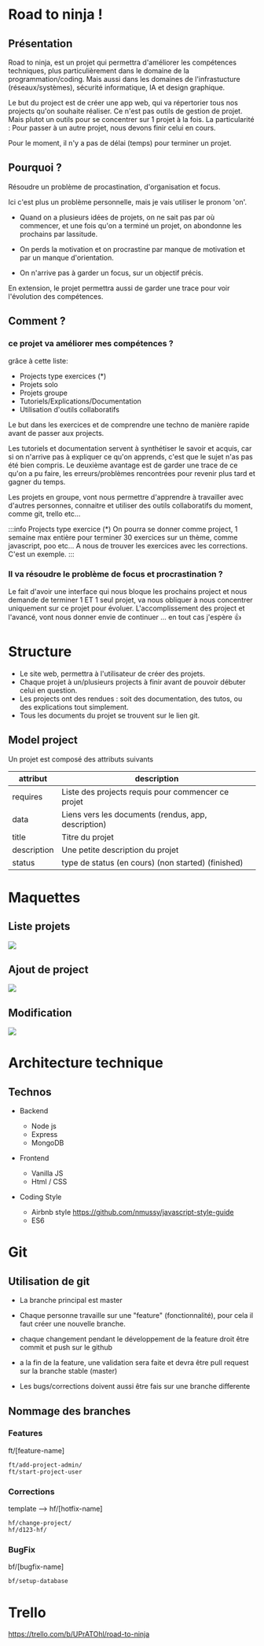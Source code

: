 Road to ninja !
==

## Présentation 
Road to ninja, est un projet qui permettra d'améliorer les compétences techniques, plus particulièrement dans le domaine de la programmation/coding. Mais aussi dans les domaines de l'infrastucture (réseaux/systèmes), sécurité informatique, IA et design graphique.

Le but du project est de créer une app web, qui va répertorier tous nos projects qu'on souhaite réaliser. 
Ce n'est pas outils de gestion de projet. Mais plutot un outils pour se concentrer sur 1 projet à la fois. La particularité : Pour passer à un autre projet, nous devons finir celui en cours.

Pour le moment, il n'y a pas de délai (temps) pour terminer un projet.

## Pourquoi ?

Résoudre un problème de procastination, d'organisation et focus. 

Ici c'est plus un problème personnelle, mais je vais utiliser le pronom 'on'. 

- Quand on a plusieurs idées de projets, on ne sait pas par où commencer, et une fois qu'on a terminé un projet, on abondonne les prochains par lassitude. 
- On perds la motivation et on procrastine par manque de motivation et par un manque d'orientation.

- On n'arrive pas à garder un focus, sur un objectif précis.

En extension, le projet permettra aussi de garder une trace pour voir l'évolution des compétences. 


## Comment ?
### ce projet va améliorer mes compétences ?

grâce à cette liste: 

- Projects type exercices (*)
- Projets solo
- Projets groupe
- Tutoriels/Explications/Documentation
- Utilisation d'outils collaboratifs

Le but dans les exercices et de comprendre une techno de manière rapide avant de passer aux projects.

Les tutoriels et documentation servent à synthétiser le savoir et acquis, car si on n'arrive pas à expliquer ce qu'on apprends, c'est que le sujet n'as pas été bien compris. Le deuxième avantage est de garder une trace de ce qu'on a pu faire, les erreurs/problèmes rencontrées pour revenir plus tard et gagner du temps.

Les projets en groupe, vont nous permettre d'apprendre à travailler avec d'autres personnes, connaitre et utiliser des outils collaboratifs du moment, comme git, trello etc...

:::info
Projects type exercice (*)
On pourra se donner comme project, 1 semaine max entière pour terminer 30 exercices sur un thème, comme javascript, poo etc... A nous de trouver les exercices avec les corrections. C'est un exemple.
:::

### Il va résoudre le problème de focus et procrastination ? 

Le fait d'avoir une interface qui nous bloque les prochains project et nous demande de terminer 1 ET 1 seul projet, va nous obliquer à nous concentrer uniquement sur ce projet pour évoluer. L'accomplissement des project et l'avancé, vont nous donner envie de continuer ... en tout cas j'espère :+1: 

Structure 
==

- Le site web, permettra à l'utilisateur de créer des projets. 
- Chaque projet à un/plusieurs projects à finir avant de pouvoir débuter celui en question.
- Les projects ont des rendues : soit des documentation, des tutos, ou des explications tout simplement.
- Tous les documents du projet se trouvent sur le lien git.

## Model project
Un projet est composé des attributs suivants

| attribut | description | 
| -------- | -------- | 
| requires | Liste des projects requis pour commencer ce projet | 
| data |Liens vers les documents (rendus, app, description)|
|title|Titre du projet|
|description | Une petite description du projet|
|status| type de status (en cours) (non started) (finished) |


Maquettes
===
## Liste projets
![](https://i.imgur.com/wrHqPSD.png)

## Ajout de project
![](https://i.imgur.com/9daaRaG.png)

## Modification
![](https://i.imgur.com/53txC2A.png)


Architecture technique
===

## Technos 
- Backend
  * Node js
  * Express
  * MongoDB
- Frontend
  * Vanilla JS
  * Html / CSS

- Coding Style
  * Airbnb style https://github.com/nmussy/javascript-style-guide
  * ES6 

Git
===
## Utilisation de git

- La branche principal est master

- Chaque personne travaille sur une "feature" (fonctionnalité), pour cela il faut créer une nouvelle branche. 
- chaque changement pendant le développement de la feature droit être commit et push sur le github
- a la fin de la feature, une validation sera faite et devra être pull request sur la branche stable (master)
- Les bugs/corrections doivent aussi être fais sur une branche differente

## Nommage des branches

### Features
ft/[feature-name]
```
ft/add-project-admin/
ft/start-project-user
```

### Corrections
template --> hf/[hotfix-name]

```
hf/change-project/
hf/d123-hf/
```

### BugFix
bf/[bugfix-name]
```
bf/setup-database
```

Trello
==

https://trello.com/b/UPrATOhl/road-to-ninja